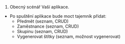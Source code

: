 1) Obecný scénář Vaší aplikace.
- Po spuštění aplikace bude moct tajemník přidat:
  - Předmět (seznam, CRUD)
  - Zaměstnance (seznam, CRUD)
  - Skupinu (seznam, CRUD)
  - Vygenerovat štítky (seznam, možnost vygenerovat)


